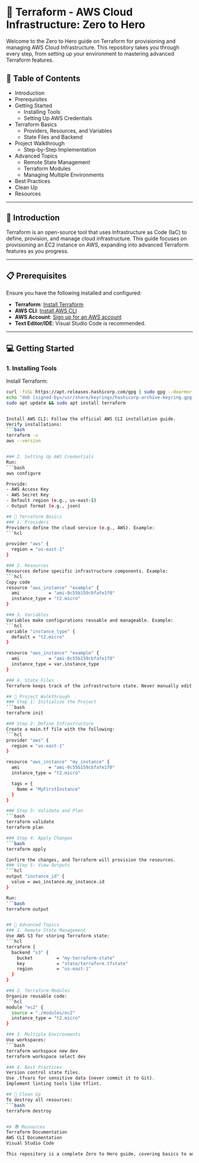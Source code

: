 # 🚀 Terraform - AWS Cloud Infrastructure: Zero to Hero

Welcome to the Zero to Hero guide on Terraform for provisioning and managing AWS Cloud Infrastructure. This repository takes you through every step, from setting up your environment to mastering advanced Terraform features.

## 📖 Table of Contents
- Introduction
- Prerequisites
- Getting Started
  - Installing Tools
  - Setting Up AWS Credentials
- Terraform Basics
  - Providers, Resources, and Variables
  - State Files and Backend
- Project Walkthrough
  - Step-by-Step Implementation
- Advanced Topics
  - Remote State Management
  - Terraform Modules
  - Managing Multiple Environments
- Best Practices
- Clean Up
- Resources

---

## 📝 Introduction

Terraform is an open-source tool that uses Infrastructure as Code (IaC) to define, provision, and manage cloud infrastructure. This guide focuses on provisioning an EC2 instance on AWS, expanding into advanced Terraform features as you progress.

---

## 📋 Prerequisites

Ensure you have the following installed and configured:
- **Terraform**: [Install Terraform](https://developer.hashicorp.com/terraform/downloads)
- **AWS CLI**: [Install AWS CLI](https://docs.aws.amazon.com/cli/latest/userguide/install-cliv2.html)
- **AWS Account**: [Sign up for an AWS account](https://aws.amazon.com/)
- **Text Editor/IDE**: Visual Studio Code is recommended.

---

## 💻 Getting Started

### 1. Installing Tools

Install Terraform:
```bash
curl -fsSL https://apt.releases.hashicorp.com/gpg | sudo gpg --dearmor -o /usr/share/keyrings/hashicorp-archive-keyring.gpg
echo "deb [signed-by=/usr/share/keyrings/hashicorp-archive-keyring.gpg] https://apt.releases.hashicorp.com $(lsb_release -cs) main" | sudo tee /etc/apt/sources.list.d/hashicorp.list
sudo apt update && sudo apt install terraform


Install AWS CLI: Follow the official AWS CLI installation guide.
Verify installations:
```bash
terraform -v
aws --version


### 2. Setting Up AWS Credentials
Run:
```bash
aws configure

Provide:
- AWS Access Key
- AWS Secret Key
- Default region (e.g., us-east-1)
- Output format (e.g., json)

## 🚀 Terraform Basics
### 1. Providers
Providers define the cloud service (e.g., AWS). Example:
```hcl

provider "aws" {
  region = "us-east-1"
}

### 2. Resources
Resources define specific infrastructure components. Example:
```hcl
Copy code
resource "aws_instance" "example" {
  ami           = "ami-0c55b159cbfafe1f0"
  instance_type = "t2.micro"
}

### 3. Variables
Variables make configurations reusable and manageable. Example:
```hcl
variable "instance_type" {
  default = "t2.micro"
}

resource "aws_instance" "example" {
  ami           = "ami-0c55b159cbfafe1f0"
  instance_type = var.instance_type
}

### 4. State Files
Terraform keeps track of the infrastructure state. Never manually edit terraform.tfstate.

## 🔨 Project Walkthrough
### Step 1: Initialize the Project
```bash
terraform init

### Step 2: Define Infrastructure
Create a main.tf file with the following:
```hcl
provider "aws" {
  region = "us-east-1"
}

resource "aws_instance" "my_instance" {
  ami           = "ami-0c55b159cbfafe1f0"
  instance_type = "t2.micro"

  tags = {
    Name = "MyFirstInstance"
  }
}

### Step 3: Validate and Plan
```bash
terraform validate
terraform plan

### Step 4: Apply Changes
```bash
terraform apply

Confirm the changes, and Terraform will provision the resources.
### Step 5: View Outputs
```hcl
output "instance_id" {
  value = aws_instance.my_instance.id
}

Run:
```bash
terraform output


## 🌟 Advanced Topics
### 1. Remote State Management
Use AWS S3 for storing Terraform state:
```hcl
terraform {
  backend "s3" {
    bucket         = "my-terraform-state"
    key            = "state/terraform.tfstate"
    region         = "us-east-1"
  }
}

### 2. Terraform Modules
Organize reusable code:
```hcl
module "ec2" {
  source = "./modules/ec2"
  instance_type = "t2.micro"
}

### 3. Multiple Environments
Use workspaces:
```bash
terraform workspace new dev
terraform workspace select dev

### 4. Best Practices
Version control state files.
Use .tfvars for sensitive data (never commit it to Git).
Implement linting tools like tflint.

## 🧹 Clean Up
To destroy all resources:
```bash
terraform destroy


## 📚 Resources
Terraform Documentation
AWS CLI Documentation
Visual Studio Code

This repository is a complete Zero to Hero guide, covering basics to advanced Terraform concepts. Clone this repo and start your cloud journey today!

